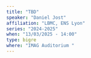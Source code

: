```yaml
---
title: "TBD"
speaker: "Daniel Jost"
affiliation: "LBMC, ENS Lyon"
series: "2024-2025"
when: "13/03/2025 - 14:00"
type: bigre
where: "IMAG Auditorium "
---
```


